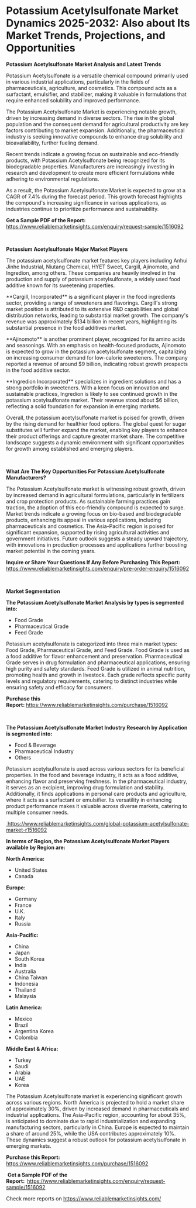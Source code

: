 <p><h1>Potassium Acetylsulfonate Market Dynamics 2025-2032: Also about Its Market Trends, Projections, and Opportunities</h1></p><p><strong>Potassium Acetylsulfonate Market Analysis and Latest Trends</strong></p>
<p><p>Potassium Acetylsulfonate is a versatile chemical compound primarily used in various industrial applications, particularly in the fields of pharmaceuticals, agriculture, and cosmetics. This compound acts as a surfactant, emulsifier, and stabilizer, making it valuable in formulations that require enhanced solubility and improved performance.</p><p>The Potassium Acetylsulfonate Market is experiencing notable growth, driven by increasing demand in diverse sectors. The rise in the global population and the consequent demand for agricultural productivity are key factors contributing to market expansion. Additionally, the pharmaceutical industry is seeking innovative compounds to enhance drug solubility and bioavailability, further fueling demand.</p><p>Recent trends indicate a growing focus on sustainable and eco-friendly products, with Potassium Acetylsulfonate being recognized for its biodegradable properties. Manufacturers are increasingly investing in research and development to create more efficient formulations while adhering to environmental regulations. </p><p>As a result, the Potassium Acetylsulfonate Market is expected to grow at a CAGR of 7.4% during the forecast period. This growth forecast highlights the compound's increasing significance in various applications, as industries continue to prioritize performance and sustainability.</p></p>
<p><strong>Get a Sample PDF of the Report:&nbsp;</strong> <a href="https://www.reliablemarketinsights.com/enquiry/request-sample/1516092?utm_campaign=2004&utm_medium=2&utm_source=Github&utm_content=ia&utm_term=18012025&utm_id=potassium-acetylsulfonate">https://www.reliablemarketinsights.com/enquiry/request-sample/1516092</a></p>
<p>&nbsp;</p>
<p><strong>Potassium Acetylsulfonate Major Market Players</strong></p>
<p><p>The potassium acetylsulfonate market features key players including Anhui Jinhe Industrial, Niutang Chemical, HYET Sweet, Cargill, Ajinomoto, and Ingredion, among others. These companies are heavily involved in the production and supply of potassium acetylsulfonate, a widely used food additive known for its sweetening properties.</p><p>**Cargill, Incorporated** is a significant player in the food ingredients sector, providing a range of sweeteners and flavorings. Cargill's strong market position is attributed to its extensive R&D capabilities and global distribution networks, leading to substantial market growth. The company's revenue was approximately $134 billion in recent years, highlighting its substantial presence in the food additives market.</p><p>**Ajinomoto** is another prominent player, recognized for its amino acids and seasonings. With an emphasis on health-focused products, Ajinomoto is expected to grow in the potassium acetylsulfonate segment, capitalizing on increasing consumer demand for low-calorie sweeteners. The company reported a revenue of around $9 billion, indicating robust growth prospects in the food additive sector.</p><p>**Ingredion Incorporated** specializes in ingredient solutions and has a strong portfolio in sweeteners. With a keen focus on innovation and sustainable practices, Ingredion is likely to see continued growth in the potassium acetylsulfonate market. Their revenue stood about $6 billion, reflecting a solid foundation for expansion in emerging markets.</p><p>Overall, the potassium acetylsulfonate market is poised for growth, driven by the rising demand for healthier food options. The global quest for sugar substitutes will further expand the market, enabling key players to enhance their product offerings and capture greater market share. The competitive landscape suggests a dynamic environment with significant opportunities for growth among established and emerging players.</p></p>
<p>&nbsp;</p>
<p><strong>What Are The Key Opportunities For Potassium Acetylsulfonate Manufacturers?</strong></p>
<p><p>The Potassium Acetylsulfonate market is witnessing robust growth, driven by increased demand in agricultural formulations, particularly in fertilizers and crop protection products. As sustainable farming practices gain traction, the adoption of this eco-friendly compound is expected to surge. Market trends indicate a growing focus on bio-based and biodegradable products, enhancing its appeal in various applications, including pharmaceuticals and cosmetics. The Asia-Pacific region is poised for significant expansion, supported by rising agricultural activities and government initiatives. Future outlook suggests a steady upward trajectory, with innovations in production processes and applications further boosting market potential in the coming years.</p></p>
<p><strong>Inquire or Share Your Questions If Any Before Purchasing This Report:</strong> <a href="https://www.reliablemarketinsights.com/enquiry/pre-order-enquiry/1516092?utm_campaign=2004&utm_medium=2&utm_source=Github&utm_content=ia&utm_term=18012025&utm_id=potassium-acetylsulfonate">https://www.reliablemarketinsights.com/enquiry/pre-order-enquiry/1516092</a></p>
<p>&nbsp;</p>
<p><strong>Market Segmentation</strong></p>
<p><strong>The Potassium Acetylsulfonate Market Analysis by types is segmented into:</strong></p>
<p><ul><li>Food Grade</li><li>Pharmaceutical Grade</li><li>Feed Grade</li></ul></p>
<p><p>Potassium acetylsulfonate is categorized into three main market types: Food Grade, Pharmaceutical Grade, and Feed Grade. Food Grade is used as a food additive for flavor enhancement and preservation. Pharmaceutical Grade serves in drug formulation and pharmaceutical applications, ensuring high purity and safety standards. Feed Grade is utilized in animal nutrition, promoting health and growth in livestock. Each grade reflects specific purity levels and regulatory requirements, catering to distinct industries while ensuring safety and efficacy for consumers.</p></p>
<p><strong>Purchase this Report:&nbsp;</strong><a href="https://www.reliablemarketinsights.com/purchase/1516092?utm_campaign=2004&utm_medium=2&utm_source=Github&utm_content=ia&utm_term=18012025&utm_id=potassium-acetylsulfonate">https://www.reliablemarketinsights.com/purchase/1516092</a></p>
<p>&nbsp;</p>
<p><strong>The Potassium Acetylsulfonate Market Industry Research by Application is segmented into:</strong></p>
<p><ul><li>Food & Beverage</li><li>Pharmaceutical Industry</li><li>Others</li></ul></p>
<p><p>Potassium acetylsulfonate is used across various sectors for its beneficial properties. In the food and beverage industry, it acts as a food additive, enhancing flavor and preserving freshness. In the pharmaceutical industry, it serves as an excipient, improving drug formulation and stability. Additionally, it finds applications in personal care products and agriculture, where it acts as a surfactant or emulsifier. Its versatility in enhancing product performance makes it valuable across diverse markets, catering to multiple consumer needs.</p></p>
<p><a href="https://www.reliablemarketinsights.com/global-potassium-acetylsulfonate-market-r1516092?utm_campaign=2004&utm_medium=2&utm_source=Github&utm_content=ia&utm_term=18012025&utm_id=potassium-acetylsulfonate">&nbsp;https://www.reliablemarketinsights.com/global-potassium-acetylsulfonate-market-r1516092</a></p>
<p><strong>In terms of Region, the Potassium Acetylsulfonate Market Players available by Region are:</strong></p>
<p>
    <p> <strong> North America: </strong>
        <ul>
            <li>United States</li>
            <li>Canada</li>
        </ul>
        </p> 
    <p> <strong> Europe: </strong>
        <ul>
            <li>Germany</li>
            <li>France</li>
            <li>U.K.</li>
            <li>Italy</li>
            <li>Russia</li>
        </ul>
        </p> 
    <p> <strong> Asia-Pacific: </strong>
        <ul>
            <li>China</li>
            <li>Japan</li>
            <li>South Korea</li>
            <li>India</li>
            <li>Australia</li>
            <li>China Taiwan</li>
            <li>Indonesia</li>
            <li>Thailand</li>
            <li>Malaysia</li>
        </ul>
        </p> 
    <p> <strong> Latin America: </strong>
        <ul>
            <li>Mexico</li>
            <li>Brazil</li>
            <li>Argentina Korea</li>
            <li>Colombia</li>
        </ul>
        </p> 
    <p> <strong> Middle East & Africa: </strong>
        <ul>
            <li>Turkey</li>
            <li>Saudi</li>
            <li>Arabia</li>
            <li>UAE</li>
            <li>Korea</li>
        </ul>
    </p>
    </p>
<p><p>The Potassium Acetylsulfonate market is experiencing significant growth across various regions. North America is projected to hold a market share of approximately 30%, driven by increased demand in pharmaceuticals and industrial applications. The Asia-Pacific region, accounting for about 35%, is anticipated to dominate due to rapid industrialization and expanding manufacturing sectors, particularly in China. Europe is expected to maintain a share of around 25%, while the USA contributes approximately 10%. These dynamics suggest a robust outlook for potassium acetylsulfonate in emerging markets.</p></p>
<p><strong>Purchase this Report: </strong><a href="https://www.reliablemarketinsights.com/purchase/1516092?utm_campaign=2004&utm_medium=2&utm_source=Github&utm_content=ia&utm_term=18012025&utm_id=potassium-acetylsulfonate">https://www.reliablemarketinsights.com/purchase/1516092</a></p>
<p>&nbsp;<strong>Get a Sample PDF of the Report:&nbsp;&nbsp;</strong><a href="https://www.reliablemarketinsights.com/enquiry/request-sample/1516092?utm_campaign=2004&utm_medium=2&utm_source=Github&utm_content=ia&utm_term=18012025&utm_id=potassium-acetylsulfonate">https://www.reliablemarketinsights.com/enquiry/request-sample/1516092</a></p>
<p><strong></strong></p>
<p>Check more reports on <a href="https://www.reliablemarketinsights.com/?utm_campaign=2004&utm_medium=2&utm_source=Github&utm_content=ia&utm_term=18012025&utm_id=potassium-acetylsulfonate">https://www.reliablemarketinsights.com/</a></p>